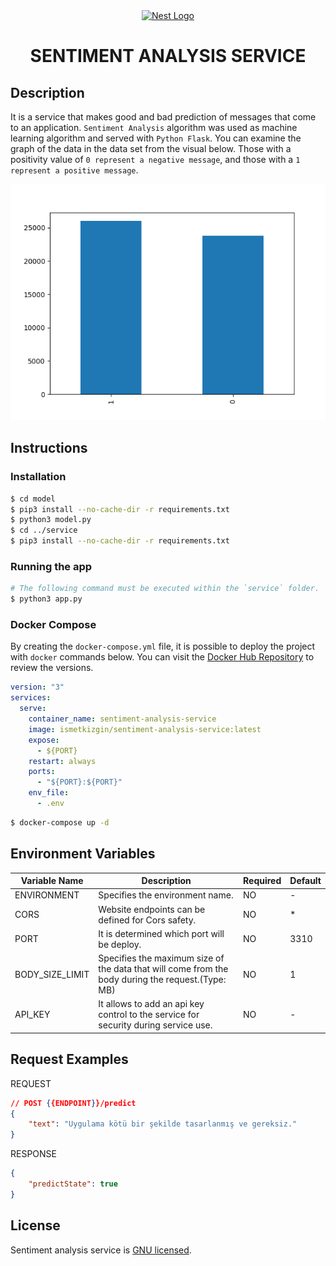<div align="center">
  <a href="http://nestjs.com/" target="blank"><img src="https://www.python.org/static/img/python-logo@2x.png" width="200" alt="Nest Logo" /></a>
  <h1>SENTIMENT ANALYSIS SERVICE</h1>
</div>


## Description
It is a service that makes good and bad prediction of messages that come to an application. `Sentiment Analysis` algorithm was used as machine learning algorithm and served with `Python Flask`. You can examine the graph of the data in the data set from the visual below. Those with a positivity value of `0 represent a negative message`, and those with a `1 represent a positive message`.

<p align="center">
  <img src="https://raw.githubusercontent.com/ismetkizgin/sentiment-analysis-service/master/model/graph.png">
</p>

## Instructions
### Installation

```bash
$ cd model
$ pip3 install --no-cache-dir -r requirements.txt
$ python3 model.py
$ cd ../service
$ pip3 install --no-cache-dir -r requirements.txt
```

### Running the app

```bash
# The following command must be executed within the `service` folder.
$ python3 app.py
```

### Docker Compose
By creating the `docker-compose.yml` file, it is possible to deploy the project with `docker` commands below. You can visit the [Docker Hub Repository](https://hub.docker.com/r/ismetkizgin/sentiment-analysis-service/tags) to review the versions.
```yml
version: "3"
services:
  serve:
    container_name: sentiment-analysis-service
    image: ismetkizgin/sentiment-analysis-service:latest
    expose:
      - ${PORT}
    restart: always
    ports:
      - "${PORT}:${PORT}"
    env_file:
      - .env
```

```bash
$ docker-compose up -d
```
## Environment Variables

| Variable Name           | Description                                                                                             | Required | Default  |
| ----------------------- | ------------------------------------------------------------------------------------------------------- | -------- | -------- |
| ENVIRONMENT             | Specifies the environment name.                                                                         | NO       | -        |
| CORS                    | Website endpoints can be defined for Cors safety.                                                       | NO       | *        |
| PORT                    | It is determined which port will be deploy.                                                             | NO       | 3310     |
| BODY_SIZE_LIMIT         | Specifies the maximum size of the data that will come from the body during the request.(Type: MB)       | NO       | 1        |
| API_KEY                 | It allows to add an api key control to the service for security during service use.                     | NO       | -        |

## Request Examples

REQUEST
```json
// POST {{ENDPOINT}}/predict
{
    "text": "Uygulama kötü bir şekilde tasarlanmış ve gereksiz."
}
```
RESPONSE
```json
{
    "predictState": true
}
```
## License

Sentiment analysis service is [GNU licensed](LICENSE).
